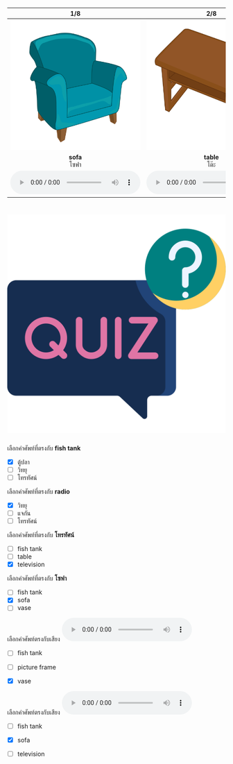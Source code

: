 <div class="carrousel">


|1/8|2/8|3/8|4/8|5/8|6/8|7/8|8/8|
| :----: | :----: | :----: | :----: | :----: | :----: | :----: | :----: |
|![](/media/img/living&#x20;room__sofa.svg)|![](/media/img/living&#x20;room__table.svg)|![](/media/img/living&#x20;room__television.svg)|![](/media/img/living&#x20;room__picture&#x20;frame.svg)|![](/media/img/living&#x20;room__carpet.svg)|![](/media/img/living&#x20;room__vase.svg)|![](/media/img/living&#x20;room__radio.svg)|![](/media/img/living&#x20;room__fish&#x20;tank.svg)|
|**sofa**<br>โซฟา|**table**<br>โต๊ะ|**television**<br>โทรทัศน์|**picture frame**<br>กรอบภาพ|**carpet**<br>พรม|**vase**<br>แจกัน|**radio**<br>วิทยุ|**fish tank**<br>ตู้ปลา|
|![](/media/audio/sofa.mp3)|![](/media/audio/table.mp3)|![](/media/audio/television.mp3)|![](/media/audio/picture&#x20;frame.mp3)|![](/media/audio/carpet.mp3)|![](/media/audio/vase.mp3)|![](/media/audio/radio.mp3)|![](/media/audio/fish&#x20;tank.mp3)|

</div>



# ![icon](/media/icons/quiz.svg) 


 เลือกคำศัพท์ที่ตรงกับ **fish tank**
 - [x] ตู้ปลา
 - [ ] วิทยุ
 - [ ] โทรทัศน์

 เลือกคำศัพท์ที่ตรงกับ **radio**
 - [x] วิทยุ
 - [ ] แจกัน
 - [ ] โทรทัศน์

 เลือกคำศัพท์ที่ตรงกับ **โทรทัศน์**
 - [ ] fish tank
 - [ ] table
 - [x] television

 เลือกคำศัพท์ที่ตรงกับ **โซฟา**
 - [ ] fish tank
 - [x] sofa
 - [ ] vase

 เลือกคำศัพท์ตรงกับเสียง ![](/media/audio/vase.mp3) 
 - [ ] fish tank
 - [ ] picture frame
 - [x] vase


 เลือกคำศัพท์ตรงกับเสียง ![](/media/audio/sofa.mp3) 
 - [ ] fish tank
 - [x] sofa
 - [ ] television

